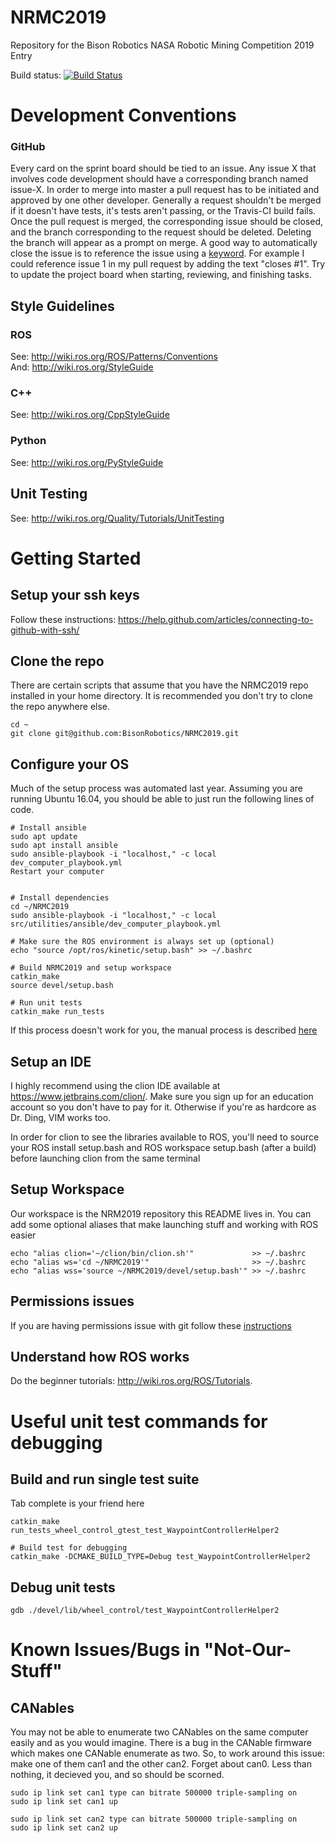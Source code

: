 # NRMC2019
Repository for the Bison Robotics NASA Robotic Mining Competition 2019 Entry

Build status: [![Build Status](https://travis-ci.com/BisonRobotics/NRMC2019.svg?token=vbD9yxJbUfLNy2L7yUif&branch=master)](https://travis-ci.com/BisonRobotics/NRMC2019)

# Development Conventions
### GitHub
Every card on the sprint board should be tied to an issue. Any issue X that involves code 
development should have a corresponding branch named issue-X. In order to merge into master
a pull request has to be initiated and approved by one other developer. Generally a request 
shouldn't be merged if it doesn't have tests, it's tests aren't passing, or the Travis-CI build 
fails. Once the pull request is merged, the corresponding issue should be closed, and
the branch corresponding to the request should be deleted. Deleting the branch will appear as 
a prompt on merge. A good way to automatically close the issue is to reference the issue using
a [keyword](https://help.github.com/articles/closing-issues-using-keywords/). For example I 
could reference issue 1 in my pull request by adding the text "closes #1". Try to update 
the project board when starting, reviewing, and finishing tasks.

## Style Guidelines
### ROS
See: http://wiki.ros.org/ROS/Patterns/Conventions  
And: http://wiki.ros.org/StyleGuide
### C++
See: http://wiki.ros.org/CppStyleGuide  
### Python
See: http://wiki.ros.org/PyStyleGuide

## Unit Testing
See: http://wiki.ros.org/Quality/Tutorials/UnitTesting

# Getting Started

## Setup your ssh keys
Follow these instructions: https://help.github.com/articles/connecting-to-github-with-ssh/

## Clone the repo
There are certain scripts that assume that you have the NRMC2019 repo installed in your home directory. It is recommended you don't try to clone the repo anywhere else.
```
cd ~
git clone git@github.com:BisonRobotics/NRMC2019.git
```

## Configure your OS
Much of the setup process was automated last year. Assuming you are running Ubuntu 16.04, you should be able to just run the following lines of code.
```
# Install ansible
sudo apt update
sudo apt install ansible
sudo ansible-playbook -i "localhost," -c local dev_computer_playbook.yml
Restart your computer 


# Install dependencies
cd ~/NRMC2019
sudo ansible-playbook -i "localhost," -c local src/utilities/ansible/dev_computer_playbook.yml

# Make sure the ROS environment is always set up (optional)
echo "source /opt/ros/kinetic/setup.bash" >> ~/.bashrc

# Build NRMC2019 and setup workspace
catkin_make
source devel/setup.bash

# Run unit tests
catkin_make run_tests
```
If this process doesn't work for you, the manual process is described [here](https://github.com/BisonRobotics/NRMC2019/wiki/Manual-Configuration)

## Setup an IDE
I highly recommend using the clion IDE available at https://www.jetbrains.com/clion/. Make sure you sign up for an education account so you don't have to pay for it. Otherwise if you're as hardcore as Dr. Ding, VIM works too. 

In order for clion to see the libraries available to ROS, you'll need to source your ROS install setup.bash and ROS workspace setup.bash (after a build) before launching clion from the same terminal

## Setup Workspace
Our workspace is the NRM2019 repository this README lives in. You can add some optional aliases that make launching stuff and working with ROS easier
```
echo "alias clion='~/clion/bin/clion.sh'"             >> ~/.bashrc
echo "alias ws='cd ~/NRMC2019'"                       >> ~/.bashrc
echo "alias wss='source ~/NRMC2019/devel/setup.bash'" >> ~/.bashrc
```


## Permissions issues 
If you are having permissions issue with git follow these [instructions](https://askubuntu.com/questions/858569/git-permissions-issue) 


## Understand how ROS works
Do the beginner tutorials: http://wiki.ros.org/ROS/Tutorials.

# Useful unit test commands for debugging
## Build and run single test suite
Tab complete is your friend here
```
catkin_make run_tests_wheel_control_gtest_test_WaypointControllerHelper2

# Build test for debugging 
catkin_make -DCMAKE_BUILD_TYPE=Debug test_WaypointControllerHelper2
```
## Debug unit tests
```
gdb ./devel/lib/wheel_control/test_WaypointControllerHelper2
```

# Known Issues/Bugs in "Not-Our-Stuff"
## CANables
You may not be able to enumerate two CANables on the same computer easily and as you would imagine. There is a bug in the CANable firmware which makes one CANable enumerate as two. So, to work around this issue: make one of them can1 and the other can2. Forget about can0. Less than nothing, it decieved you, and so should be scorned.
```
sudo ip link set can1 type can bitrate 500000 triple-sampling on
sudo ip link set can1 up

sudo ip link set can2 type can bitrate 500000 triple-sampling on
sudo ip link set can2 up
```
